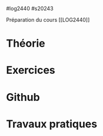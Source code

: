 #log2440 #s20243

Préparation du cours [[LOG2440]]

# Théorie


# Exercices


# Github


# Travaux pratiques
